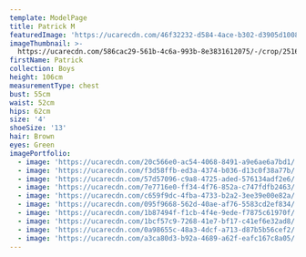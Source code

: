 ```yaml
---
template: ModelPage
title: Patrick M
featuredImage: 'https://ucarecdn.com/46f32232-d584-4ace-b302-d3905d10084a/'
imageThumbnail: >-
  https://ucarecdn.com/586cac29-561b-4c6a-993b-8e3831612075/-/crop/2516x2838/1553,0/-/preview/
firstName: Patrick
collection: Boys
height: 106cm
measurementType: chest
bust: 55cm
waist: 52cm
hips: 62cm
size: '4'
shoeSize: '13'
hair: Brown
eyes: Green
imagePortfolio:
  - image: 'https://ucarecdn.com/20c566e0-ac54-4068-8491-a9e6ae6a7bd1/'
  - image: 'https://ucarecdn.com/f3d58ffb-ed3a-4374-b036-d13c0f38a77b/'
  - image: 'https://ucarecdn.com/57d57096-c9a8-4725-aded-576134adf2e6/'
  - image: 'https://ucarecdn.com/7e7716e0-ff34-4f76-852a-c747fdfb2463/'
  - image: 'https://ucarecdn.com/c659f9dc-4fba-4733-b2a2-3ee39e00e82a/'
  - image: 'https://ucarecdn.com/095f9668-562d-40ae-af76-5583cd2ef834/'
  - image: 'https://ucarecdn.com/1b87494f-f1cb-4f4e-9ede-f7875c61970f/'
  - image: 'https://ucarecdn.com/1bcf57c9-7268-41e7-bf17-c41ef6e32ad8/'
  - image: 'https://ucarecdn.com/0a98655c-48a3-4dcf-a713-d87b5b56cef2/'
  - image: 'https://ucarecdn.com/a3ca80d3-b92a-4689-a62f-eafc167c8a05/'
---
```


